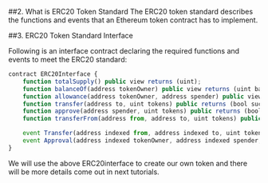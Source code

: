 ##2. What is ERC20 Token Standard
The ERC20 token standard describes the functions and events that an Ethereum token contract has to implement.

##3. ERC20 Token Standard Interface

Following is an interface contract declaring the required functions and events to meet the ERC20 standard:


```javascript
contract ERC20Interface {
    function totalSupply() public view returns (uint);
    function balanceOf(address tokenOwner) public view returns (uint balance);
    function allowance(address tokenOwner, address spender) public view returns (uint remaining);
    function transfer(address to, uint tokens) public returns (bool success);
    function approve(address spender, uint tokens) public returns (bool success);
    function transferFrom(address from, address to, uint tokens) public returns (bool success);

    event Transfer(address indexed from, address indexed to, uint tokens);
    event Approval(address indexed tokenOwner, address indexed spender, uint tokens);
}
```
We will use the above ERC20interface to create our own token and there will be more details come out in next tutorials.